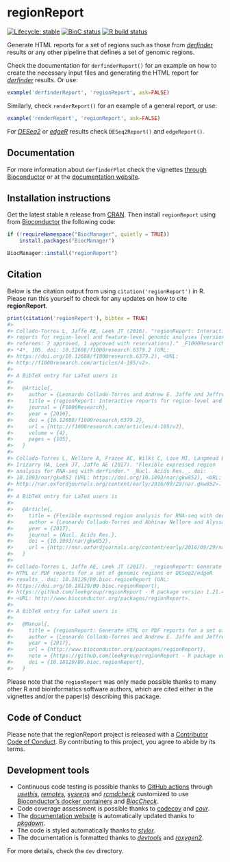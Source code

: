 
<!-- README.md is generated from README.Rmd. Please edit that file -->

# regionReport

<!-- badges: start -->

[![Lifecycle:
stable](https://img.shields.io/badge/lifecycle-stable-brightgreen.svg)](https://www.tidyverse.org/lifecycle/#stable)
[![BioC
status](http://www.bioconductor.org/shields/build/release/bioc/regionReport.svg)](https://bioconductor.org/checkResults/release/bioc-LATEST/regionReport)
[![R build
status](https://github.com/leekgroup/regionReport/workflows/R-CMD-check-bioc/badge.svg)](https://github.com/leekgroup/regionReport/actions)
<!-- badges: end -->

Generate HTML reports for a set of regions such as those from
*[derfinder](https://bioconductor.org/packages/3.11/derfinder)* results
or any other pipeline that defines a set of genomic regions.

Check the documentation for `derfinderReport()` for an example on how to
create the necessary input files and generating the HTML report for
*[derfinder](https://bioconductor.org/packages/3.11/derfinder)* results.
Or use:

``` r
example('derfinderReport', 'regionReport', ask=FALSE)
```

Similarly, check `renderReport()` for an example of a general report, or
use:

``` r
example('renderReport', 'regionReport', ask=FALSE)
```

For *[DESeq2](https://bioconductor.org/packages/3.11/DESeq2)* or
*[edgeR](https://bioconductor.org/packages/3.11/edgeR)* results check
`DESeq2Report()` and `edgeReport()`.

## Documentation

For more information about `derfinderPlot` check the vignettes [through
Bioconductor](http://bioconductor.org/packages/regionReport) or at the
[documentation website](http://leekgroup.github.io/regionReport).

## Installation instructions

Get the latest stable `R` release from
[CRAN](http://cran.r-project.org/). Then install `regionReport` using
from [Bioconductor](http://bioconductor.org/) the following code:

``` r
if (!requireNamespace("BiocManager", quietly = TRUE))
    install.packages("BiocManager")

BiocManager::install("regionReport")
```

## Citation

Below is the citation output from using `citation('regionReport')` in R.
Please run this yourself to check for any updates on how to cite
**regionReport**.

``` r
print(citation('regionReport'), bibtex = TRUE)
#> 
#> Collado-Torres L, Jaffe AE, Leek JT (2016). "regionReport: Interactive
#> reports for region-level and feature-level genomic analyses [version2;
#> referees: 2 approved, 1 approved with reservations]." _F1000Research_,
#> *4*, 105. doi: 10.12688/f1000research.6379.2 (URL:
#> https://doi.org/10.12688/f1000research.6379.2), <URL:
#> http://f1000research.com/articles/4-105/v2>.
#> 
#> A BibTeX entry for LaTeX users is
#> 
#>   @Article{,
#>     author = {Leonardo Collado-Torres and Andrew E. Jaffe and Jeffrey T. Leek},
#>     title = {regionReport: Interactive reports for region-level and feature-level genomic analyses [version2; referees: 2 approved, 1 approved with reservations]},
#>     journal = {F1000Research},
#>     year = {2016},
#>     doi = {10.12688/f1000research.6379.2},
#>     url = {http://f1000research.com/articles/4-105/v2},
#>     volume = {4},
#>     pages = {105},
#>   }
#> 
#> Collado-Torres L, Nellore A, Frazee AC, Wilks C, Love MI, Langmead B,
#> Irizarry RA, Leek JT, Jaffe AE (2017). "Flexible expressed region
#> analysis for RNA-seq with derfinder." _Nucl. Acids Res._. doi:
#> 10.1093/nar/gkw852 (URL: https://doi.org/10.1093/nar/gkw852), <URL:
#> http://nar.oxfordjournals.org/content/early/2016/09/29/nar.gkw852>.
#> 
#> A BibTeX entry for LaTeX users is
#> 
#>   @Article{,
#>     title = {Flexible expressed region analysis for RNA-seq with derfinder},
#>     author = {Leonardo Collado-Torres and Abhinav Nellore and Alyssa C. Frazee and Christopher Wilks and Michael I. Love and Ben Langmead and Rafael A. Irizarry and Jeffrey T. Leek and Andrew E. Jaffe},
#>     year = {2017},
#>     journal = {Nucl. Acids Res.},
#>     doi = {10.1093/nar/gkw852},
#>     url = {http://nar.oxfordjournals.org/content/early/2016/09/29/nar.gkw852},
#>   }
#> 
#> Collado-Torres L, Jaffe AE, Leek JT (2017). _regionReport: Generate
#> HTML or PDF reports for a set of genomic regions or DESeq2/edgeR
#> results_. doi: 10.18129/B9.bioc.regionReport (URL:
#> https://doi.org/10.18129/B9.bioc.regionReport),
#> https://github.com/leekgroup/regionReport - R package version 1.21.4,
#> <URL: http://www.bioconductor.org/packages/regionReport>.
#> 
#> A BibTeX entry for LaTeX users is
#> 
#>   @Manual{,
#>     title = {regionReport: Generate HTML or PDF reports for a set of genomic regions or DESeq2/edgeR results},
#>     author = {Leonardo Collado-Torres and Andrew E. Jaffe and Jeffrey T. Leek},
#>     year = {2017},
#>     url = {http://www.bioconductor.org/packages/regionReport},
#>     note = {https://github.com/leekgroup/regionReport - R package version 1.21.4},
#>     doi = {10.18129/B9.bioc.regionReport},
#>   }
```

Please note that the `regionReport` was only made possible thanks to
many other R and bioinformatics software authors, which are cited either
in the vignettes and/or the paper(s) describing this package.

## Code of Conduct

Please note that the regionReport project is released with a
[Contributor Code of
Conduct](https://contributor-covenant.org/version/2/0/CODE_OF_CONDUCT.html).
By contributing to this project, you agree to abide by its terms.

## Development tools

  - Continuous code testing is possible thanks to [GitHub
    actions](https://www.tidyverse.org/blog/2020/04/usethis-1-6-0/)
    through *[usethis](https://CRAN.R-project.org/package=usethis)*,
    *[remotes](https://CRAN.R-project.org/package=remotes)*,
    *[sysreqs](https://github.com/r-hub/sysreqs)* and
    *[rcmdcheck](https://CRAN.R-project.org/package=rcmdcheck)*
    customized to use [Bioconductor’s docker
    containers](https://www.bioconductor.org/help/docker/) and
    *[BiocCheck](https://bioconductor.org/packages/3.11/BiocCheck)*.
  - Code coverage assessment is possible thanks to
    [codecov](https://codecov.io/gh) and
    *[covr](https://CRAN.R-project.org/package=covr)*.
  - The [documentation
    website](http://leekgroup.github.io/derfinderPlot) is automatically
    updated thanks to
    *[pkgdown](https://CRAN.R-project.org/package=pkgdown)*.
  - The code is styled automatically thanks to
    *[styler](https://CRAN.R-project.org/package=styler)*.
  - The documentation is formatted thanks to
    *[devtools](https://CRAN.R-project.org/package=devtools)* and
    *[roxygen2](https://CRAN.R-project.org/package=roxygen2)*.

For more details, check the `dev` directory.
